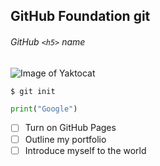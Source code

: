 ## GitHub Foundation git #
###### GitHub `<h5>` name
![Image of Yaktocat](https://octodex.github.com/images/yaktocat.png)
```
$ git init
```
``` python
print("Google")

```

- [ ] Turn on GitHub Pages
- [ ] Outline my portfolio
- [ ] Introduce myself to the world
